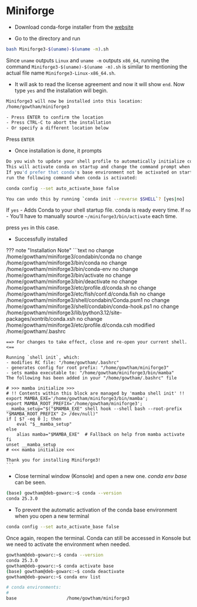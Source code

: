 # Miniforge

- Download conda-forge installer from the [website](https://conda-forge.org/download/)

- Go to the directory and run

```bash
bash Miniforge3-$(uname)-$(uname -m).sh
```

Since `uname` outputs `Linux` and `uname -m` outputs `x86_64`, running the command `Miniforge3-$(uname)-$(uname -m).sh` is similar to mentioning the actual file name `Miniforge3-Linux-x86_64.sh`.


- It will ask to read the license agreement and now it will show `end`. Now type `yes` and the installation will begin.

```bash
Miniforge3 will now be installed into this location:
/home/gowtham/miniforge3

- Press ENTER to confirm the location
- Press CTRL-C to abort the installation
- Or specify a different location below
```

Press `ENTER`


- Once installation is done, it prompts

```bash
Do you wish to update your shell profile to automatically initialize conda?
This will activate conda on startup and change the command prompt when activated.
If you'd prefer that conda's base environment not be activated on startup,
run the following command when conda is activated:

conda config --set auto_activate_base false

You can undo this by running `conda init --reverse $SHELL`? [yes|no]
```

If `yes` - Adds Conda to your shell startup file. conda is ready every time. 
If `no` - You’ll have to manually source `~/miniforge3/bin/activate` each time.

press `yes` in this case. 


- Successfully installed

??? note "Installation Note"
    ```text
    no change     /home/gowtham/miniforge3/condabin/conda
    no change     /home/gowtham/miniforge3/bin/conda
    no change     /home/gowtham/miniforge3/bin/conda-env
    no change     /home/gowtham/miniforge3/bin/activate
    no change     /home/gowtham/miniforge3/bin/deactivate
    no change     /home/gowtham/miniforge3/etc/profile.d/conda.sh
    no change     /home/gowtham/miniforge3/etc/fish/conf.d/conda.fish
    no change     /home/gowtham/miniforge3/shell/condabin/Conda.psm1
    no change     /home/gowtham/miniforge3/shell/condabin/conda-hook.ps1
    no change     /home/gowtham/miniforge3/lib/python3.12/site-packages/xontrib/conda.xsh
    no change     /home/gowtham/miniforge3/etc/profile.d/conda.csh
    modified      /home/gowtham/.bashrc

    ==> For changes to take effect, close and re-open your current shell. <==

    Running `shell init`, which:
    - modifies RC file: "/home/gowtham/.bashrc"
    - generates config for root prefix: "/home/gowtham/miniforge3"
    - sets mamba executable to: "/home/gowtham/miniforge3/bin/mamba"
    The following has been added in your "/home/gowtham/.bashrc" file

    # >>> mamba initialize >>>
    # !! Contents within this block are managed by 'mamba shell init' !!
    export MAMBA_EXE='/home/gowtham/miniforge3/bin/mamba';
    export MAMBA_ROOT_PREFIX='/home/gowtham/miniforge3';
    __mamba_setup="$("$MAMBA_EXE" shell hook --shell bash --root-prefix "$MAMBA_ROOT_PREFIX" 2> /dev/null)"
    if [ $? -eq 0 ]; then
        eval "$__mamba_setup"
    else
        alias mamba="$MAMBA_EXE"  # Fallback on help from mamba activate
    fi
    unset __mamba_setup
    # <<< mamba initialize <<<

    Thank you for installing Miniforge3!
    ```

- Close terminal window (Konsole) and open a new one. *conda env base* can be seen.

```bash
(base) gowtham@deb-gowarc:~$ conda --version
conda 25.3.0
```

- To prevent the automatic activation of the conda base environment when you open a new terminal
```bash
conda config --set auto_activate_base false
```

Once again, reopen the terminal. Conda can still be accessed in Konsole but we need to activate the environment when needed.
```bash
gowtham@deb-gowarc:~$ conda --version
conda 25.3.0
gowtham@deb-gowarc:~$ conda activate base
(base) gowtham@deb-gowarc:~$ conda deactivate
gowtham@deb-gowarc:~$ conda env list

# conda environments:
#
base                   /home/gowtham/miniforge3
```
